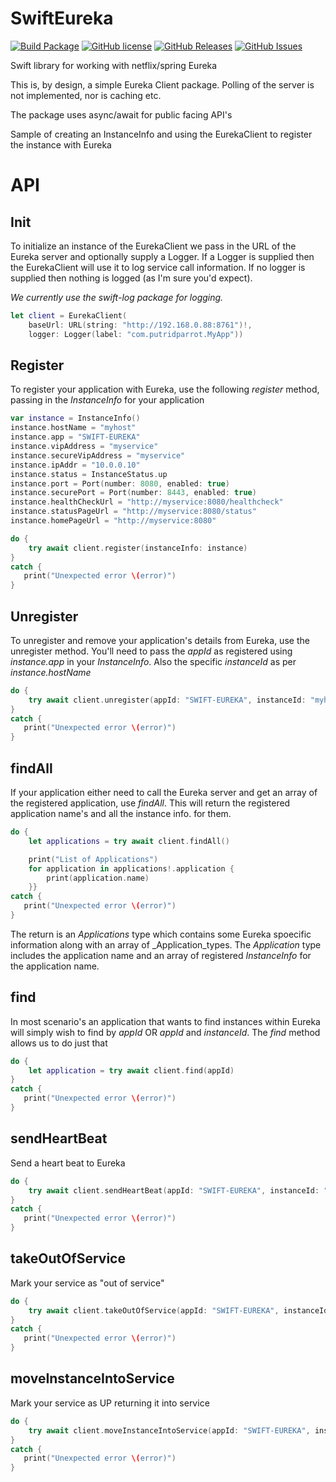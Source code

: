 # SwiftEureka

[![Build Package](https://github.com/putridparrot/SwiftEureka/actions/workflows/build-package.yaml/badge.svg)](https://github.com/putridparrot/SwiftEureka/actions/workflows/build-package.yaml)
[![GitHub license](https://img.shields.io/badge/license-MIT-blue.svg)](https://github.com/putridparrot/SwiftEureka/blob/master/LICENSE.md)
[![GitHub Releases](https://img.shields.io/github/release/putridparrot/SwiftEureka.svg)](https://github.com/putridparrot/SwiftEureka/releases)
[![GitHub Issues](https://img.shields.io/github/issues/putridparrot/SwiftEureka.svg)](https://github.com/putridparrot/SwiftEureka/issues)


Swift library for working with netflix/spring Eureka

This is, by design, a simple Eureka Client package. Polling of the server is not implemented, nor is caching etc.

The package uses async/await for public facing API's

Sample of creating an InstanceInfo and using the EurekaClient to register the instance with Eureka

# API

## Init

To initialize an instance of the EurekaClient we pass in the URL of the Eureka server and optionally
supply a Logger. If a Logger is supplied then the EurekaClient will use it to log service call information. If no logger is supplied then nothing is logged (as I'm sure you'd expect).

_We currently use the swift-log package for logging._

```swift
let client = EurekaClient(
    baseUrl: URL(string: "http://192.168.0.88:8761")!, 
    logger: Logger(label: "com.putridparrot.MyApp"))
```

## Register

To register your application with Eureka, use the following _register_ method, passing in the 
_InstanceInfo_ for your application

```swift
var instance = InstanceInfo()
instance.hostName = "myhost"
instance.app = "SWIFT-EUREKA"
instance.vipAddress = "myservice"
instance.secureVipAddress = "myservice"
instance.ipAddr = "10.0.0.10"
instance.status = InstanceStatus.up
instance.port = Port(number: 8080, enabled: true)
instance.securePort = Port(number: 8443, enabled: true)
instance.healthCheckUrl = "http://myservice:8080/healthcheck"
instance.statusPageUrl = "http://myservice:8080/status"
instance.homePageUrl = "http://myservice:8080"

do {
    try await client.register(instanceInfo: instance)
}
catch {
   print("Unexpected error \(error)")
}
```

## Unregister

To unregister and remove your application's details from Eureka, use the unregister method. You'll need
to pass the _appId_ as registered using _instance.app_ in your _InstanceInfo_. Also the specific _instanceId_ as per _instance.hostName_

```swift
do {
    try await client.unregister(appId: "SWIFT-EUREKA", instanceId: "myhost")
}
catch {
   print("Unexpected error \(error)")
}
```

## findAll

If your application either need to call the Eureka server and get an array of the registered application, use _findAll_. This will return the registered application name's and all the instance info. for them.

```swift
do {
    let applications = try await client.findAll()

    print("List of Applications")
    for application in applications!.application {
        print(application.name)
    }}
catch {
   print("Unexpected error \(error)")
}
```

The return is an _Applications_ type which contains some Eureka spoecific information along with an array of _Application_types. The _Application_ type includes the application name and an array of registered _InstanceInfo_ for the application name.

## find

In most scenario's an application that wants to find instances within Eureka will simply wish to find by _appId_ OR _appId_ and _instanceId_. The _find_ method allows us to do just that

```swift
do {
    let application = try await client.find(appId)
}
catch {
   print("Unexpected error \(error)")
}
```

## sendHeartBeat

Send a heart beat to Eureka

```swift
do {
    try await client.sendHeartBeat(appId: "SWIFT-EUREKA", instanceId: "myhost")
}
catch {
   print("Unexpected error \(error)")
}
```

## takeOutOfService

Mark your service as "out of service"

```swift
do {
    try await client.takeOutOfService(appId: "SWIFT-EUREKA", instanceId: "myhost")
}
catch {
   print("Unexpected error \(error)")
}
```

## moveInstanceIntoService

Mark your service as UP returning it into service

```swift
do {
    try await client.moveInstanceIntoService(appId: "SWIFT-EUREKA", instanceId: "myhost")
}
catch {
   print("Unexpected error \(error)")
}
```


